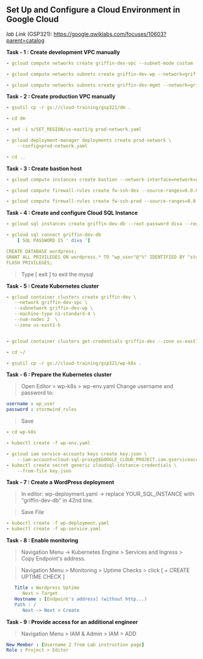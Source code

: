 ## Set Up and Configure a Cloud Environment in Google Cloud

*lab Link* (GSP321): https://google.qwiklabs.com/focuses/10603?parent=catalog

**Task - 1 : Create development VPC manually**
```yaml
- gcloud compute networks create griffin-dev-vpc --subnet-mode custom

- gcloud compute networks subnets create griffin-dev-wp --network=griffin-dev-vpc --region us-east1 --range=192.168.16.0/20

- gcloud compute networks subnets create griffin-dev-mgmt --network=griffin-dev-vpc --region us-east1 --range=192.168.32.0/20
```

**Task - 2 : Create production VPC manually**
```yaml
- gsutil cp -r gs://cloud-training/gsp321/dm .

- cd dm

- sed -i s/SET_REGION/us-east1/g prod-network.yaml

- gcloud deployment-manager deployments create prod-network \
    --config=prod-network.yaml

- cd ..
```

**Task - 3 : Create bastion host**
```yaml
- gcloud compute instances create bastion --network-interface=network=griffin-dev-vpc,subnet=griffin-dev-mgmt  --network-interface=network=griffin-prod-vpc,subnet=griffin-prod-mgmt --tags=ssh --zone=us-east1-b

- gcloud compute firewall-rules create fw-ssh-dev --source-ranges=0.0.0.0/0 --target-tags ssh --allow=tcp:22 --network=griffin-dev-vpc

- gcloud compute firewall-rules create fw-ssh-prod --source-ranges=0.0.0.0/0 --target-tags ssh --allow=tcp:22 --network=griffin-prod-vpc
```

**Task - 4 : Create and configure Cloud SQL Instance**
```yaml
- gcloud sql instances create griffin-dev-db --root-password diva --region=us-east1

- gcloud sql connect griffin-dev-db
    [ SQL PASSWORD IS ' diva ']

CREATE DATABASE wordpress;
GRANT ALL PRIVILEGES ON wordpress.* TO "wp_user"@"%" IDENTIFIED BY "stormwind_rules";
FLUSH PRIVILEGES;
```
>Type [ exit ] to exit the mysql

**Task - 5 : Create Kubernetes cluster**
```yaml
- gcloud container clusters create griffin-dev \
   --network griffin-dev-vpc \
   --subnetwork griffin-dev-wp \
   --machine-type n1-standard-4 \
   --num-nodes 2  \
   --zone us-east1-b


- gcloud container clusters get-credentials griffin-dev --zone us-east1-b

- cd ~/

- gsutil cp -r gs://cloud-training/gsp321/wp-k8s .
```

**Task - 6 : Prepare the Kubernetes cluster**
>Open Editor > wp-k8s > wp-env.yaml Change username and password to:

```yaml
username : wp_user
password : stormwind_rules
```
>Save

```yaml
- cd wp-k8s

- kubectl create -f wp-env.yaml

- gcloud iam service-accounts keys create key.json \
    --iam-account=cloud-sql-proxy@$GOOGLE_CLOUD_PROJECT.iam.gserviceaccount.com
- kubectl create secret generic cloudsql-instance-credentials \
    --from-file key.json
```

**Task - 7 : Create a WordPress deployment**
> In editor: wp-deployment.yaml -> replace YOUR_SQL_INSTANCE with "griffin-dev-db" in 42nd line.

>Save File
```yaml
- kubectl create -f wp-deployment.yaml
- kubectl create -f wp-service.yaml
```

**Task - 8 : Enable monitoring**
>Navigation Menu -> Kubernetes Engine > Services and Ingress > Copy Endpoint's address.

>Navigation Menu > Monitoring > Uptime Checks > click [ + CREATE UPTIME CHECK ]

```yaml
   Title : Wordpress Uptime
      Next > Target
   Hostname : [Endpoint's address] (without http...)
   Path : /
      Next -> Next > Create
```

**Task - 9 : Provide access for an additional engineer**

>Navigation Menu > IAM & Admin > IAM > ADD
```yaml
New Member : [Username 2 from Lab instruction page]
Role : Project > Editor
```